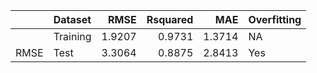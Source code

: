 |     |Dataset  |   RMSE| Rsquared|    MAE|Overfitting |
|:----|:--------|------:|--------:|------:|:-----------|
|     |Training | 1.9207|   0.9731| 1.3714|NA          |
|RMSE |Test     | 3.3064|   0.8875| 2.8413|Yes         |
